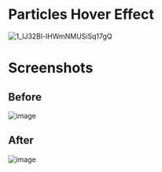 # Particles Hover Effect

![1_lJ32Bl-lHWmNMUSiSq17gQ](https://user-images.githubusercontent.com/72864817/171863780-16f7afb7-32a5-4547-a427-23c8a8ed0524.png)

# Screenshots

## Before

![image](https://user-images.githubusercontent.com/72864817/174542608-895333e1-ffd0-4cfc-a5bb-04253c8af044.png)

## After

![image](https://user-images.githubusercontent.com/72864817/174542687-a4550f6d-cbe2-49c2-85e2-ef3b3dd65b7b.png)


